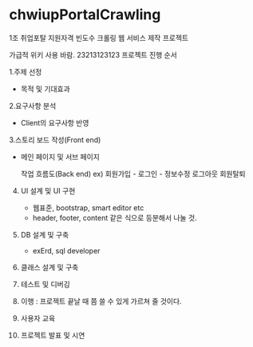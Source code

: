 # chwiupPortalCrawling
1조 취업포탈 지원자격 빈도수 크롤링 웹 서비스 제작 프로젝트

가급적 위키 사용 바람.
23213123123
프로젝트 진행 순서

1.주제 선정
  - 목적 및 기대효과

2.요구사항 분석
  - Client의 요구사항 반영

3.스토리 보드 작성(Front end)
  - 메인 페이지 및 서브 페이지

    작업 흐름도(Back end)
  ex) 회원가입 - 로그인 - 정보수정
                                     로그아웃
                                     회원탈퇴

4. UI 설계 및 UI 구현
   - 웹표준, bootstrap, smart editor etc
   - header, footer, content 같은 식으로 등분해서 나눌 것.
5. DB 설계 및 구축
   - exErd, sql developer

6. 클래스 설계 및 구축
  
7. 테스트 및 디버깅

8. 이행 : 프로젝트 끝날 때 쯤 쓸 수 있게 가르쳐 줄 것이다.

9. 사용자 교육

10. 프로젝트 발표 및 시연
